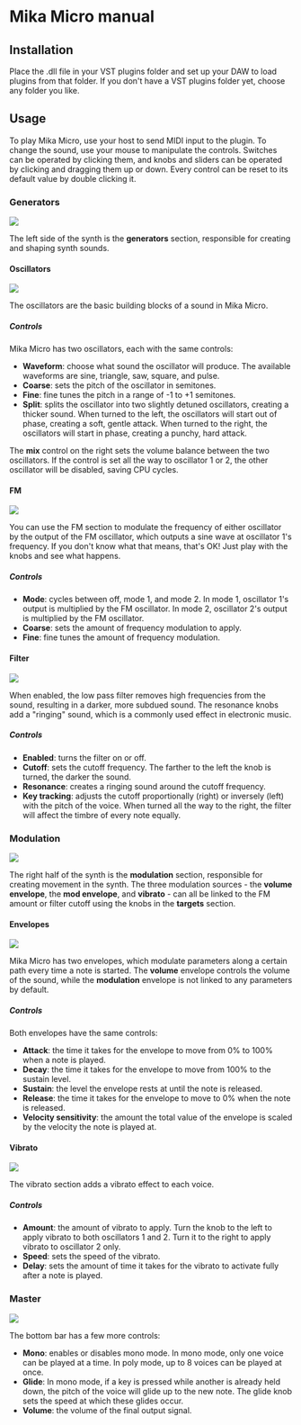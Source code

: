 # Mika Micro manual

## Installation

Place the .dll file in your VST plugins folder and set up your DAW to load plugins from that folder. If you don't have a VST plugins folder yet, choose any folder you like.

## Usage

To play Mika Micro, use your host to send MIDI input to the plugin. To change the sound, use your mouse to manipulate the controls. Switches can be operated by clicking them, and knobs and sliders can be operated by clicking and dragging them up or down. Every control can be reset to its default value by double clicking it.

### Generators
![](images/generators.png)

The left side of the synth is the **generators** section, responsible for creating and shaping synth sounds.

#### Oscillators

![](images/oscillators.png)

The oscillators are the basic building blocks of a sound in Mika Micro.

##### Controls
Mika Micro has two oscillators, each with the same controls:
- **Waveform**: choose what sound the oscillator will produce. The available waveforms are sine, triangle, saw, square, and pulse.
- **Coarse**: sets the pitch of the oscillator in semitones.
- **Fine**: fine tunes the pitch in a range of -1 to +1 semitones.
- **Split**: splits the oscillator into two slightly detuned oscillators, creating a thicker sound. When turned to the left, the oscillators will start out of phase, creating a soft, gentle attack. When turned to the right, the oscillators will start in phase, creating a punchy, hard attack.

The **mix** control on the right sets the volume balance between the two oscillators. If the control is set all the way to oscillator 1 or 2, the other oscillator will be disabled, saving CPU cycles.

#### FM

![](images/fm.png)

You can use the FM section to modulate the frequency of either oscillator by the output of the FM oscillator, which outputs a sine wave at oscillator 1's frequency. If you don't know what that means, that's OK! Just play with the knobs and see what happens.

##### Controls
- **Mode**: cycles between off, mode 1, and mode 2. In mode 1, oscillator 1's output is multiplied by the FM oscillator. In mode 2, oscillator 2's output is multiplied by the FM oscillator.
- **Coarse**: sets the amount of frequency modulation to apply.
- **Fine**: fine tunes the amount of frequency modulation.

#### Filter

![](images/filter.png)

When enabled, the low pass filter removes high frequencies from the sound, resulting in a darker, more subdued sound. The resonance knobs add a "ringing" sound, which is a commonly used effect in electronic music.

##### Controls
- **Enabled**: turns the filter on or off. 
- **Cutoff**: sets the cutoff frequency. The farther to the left the knob is turned, the darker the sound.
- **Resonance**: creates a ringing sound around the cutoff frequency.
- **Key tracking**: adjusts the cutoff proportionally (right) or inversely (left) with the pitch of the voice. When turned all the way to the right, the filter will affect the timbre of every note equally.

### Modulation

![](images/modulation.png)

The right half of the synth is the **modulation** section, responsible for creating movement in the synth. The three modulation sources - the **volume envelope**, the **mod envelope**, and **vibrato** - can all be linked to the FM amount or filter cutoff using the knobs in the **targets** section.

#### Envelopes

![](images/envelopes.png)

Mika Micro has two envelopes, which modulate parameters along a certain path every time a note is started. The **volume** envelope controls the volume of the sound, while the **modulation** envelope is not linked to any parameters by default.

##### Controls
Both envelopes have the same controls:
- **Attack**: the time it takes for the envelope to move from 0% to 100% when a note is played.
- **Decay**: the time it takes for the envelope to move from 100% to the sustain level.
- **Sustain**: the level the envelope rests at until the note is released.
- **Release**: the time it takes for the envelope to move to 0% when the note is released.
- **Velocity sensitivity**: the amount the total value of the envelope is scaled by the velocity the note is played at.

#### Vibrato

![](images/vibrato.png)

The vibrato section adds a vibrato effect to each voice.

##### Controls
- **Amount**: the amount of vibrato to apply. Turn the knob to the left to apply vibrato to both oscillators 1 and 2. Turn it to the right to apply vibrato to oscillator 2 only.
- **Speed**: sets the speed of the vibrato.
- **Delay**: sets the amount of time it takes for the vibrato to activate fully after a note is played.

### Master

![](images/master.png)

The bottom bar has a few more controls:
- **Mono**: enables or disables mono mode. In mono mode, only one voice can be played at a time. In poly mode, up to 8 voices can be played at once.
- **Glide**: In mono mode, if a key is pressed while another is already held down, the pitch of the voice will glide up to the new note. The glide knob sets the speed at which these glides occur.
- **Volume**: the volume of the final output signal.